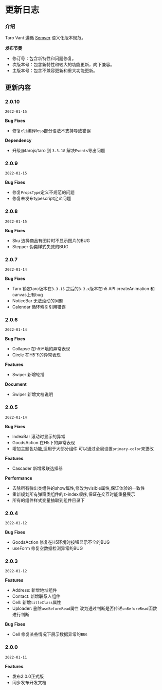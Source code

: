# 更新日志

### 介绍

Taro Vant 遵循 [Semver](https://semver.org/lang/zh-CN/) 语义化版本规范。

**发布节奏**

- 修订号：包含新特性和问题修复。
- 次版本号：包含新特性和较大的功能更新，向下兼容。
- 主版本号：包含不兼容更新和重大功能更新。

## 更新内容

### 2.0.10

`2022-01-15`


**Bug Fixes**
- 修复`cli`编译less部分语法不支持导致错误

**Dependency**
- 升级@tarojs/taro 到 `3.3.18` 解决`Events`导出问题

### 2.0.9

`2022-01-15`


**Bug Fixes**
- 修复`PropsType`定义不规范的问题
- 修复未发布typescript定义问题

### 2.0.8

`2022-01-15`


**Bug Fixes**
- Sku 选择商品有图片时不显示图片的BUG
- Stepper 伪类样式失效的BUG

### 2.0.7

`2022-01-14`


**Bug Fixes**
- Taro 锁定taro版本在`3.3.15` 之后的`3.3.x`版本在h5 API createAnimation 和 canvas上有bug
- NoticeBar 无法滚动的问题
- Calendar 循环索引引用错误

### 2.0.6

`2022-01-14`


**Bug Fixes**
- Collapse 在h5环境的异常表现
- Circle 在H5下的异常表现

**Features**
- Swiper 新增轮播

**Document**
- Swiper 新增文档说明

### 2.0.5

`2022-01-14`


**Bug Fixes**
- IndexBar 滚动时显示的异常
- GoodsAction 在H5下的异常表现
- 增加主题色功能,适用于大部分组件 可以通过全局设置`primary-color`来更改

**Features**
- Cascader 新增级联选择器

**Performance**
- 去除所有弹出类组件的show属性,修改为visible属性,保证体验的一致性
- 重新规划所有弹窗类组件的z-index顺序,保证在交互时能重叠展示
- 所有的组件样式变量抽取到组件目录下


### 2.0.4

`2022-01-12`


**Bug Fixes**
- GoodsAction 修复在H5环境时按钮显示不全的BUG
- useForm 修复空数据检测异常的BUG

### 2.0.3

`2022-01-12`

**Features**

- Address: 新增地址组件
- Contact: 新增联系人组件
- Cell: 新增`titleClass`属性
- Uploader: 删除`useBeforeRead`属性 改为通过判断是否传递`onBeforeRead`函数进行判断

**Bug Fixes**
- Cell 修复某些情况下展示数据异常的`BUG`

### 2.0.0

`2022-01-11`

**Features**

- 发布2.0.0正式版
- 同步发布开发文档
